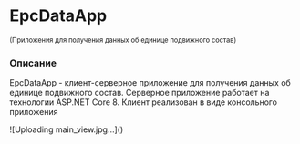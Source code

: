 <h1>EpcDataApp</h1>
<small>(Приложения для получения данных об единице подвижного состав)</small>
<h3>Описание</h3>
  <p>EpcDataApp - клиент-серверное приложение для получения данных об единице подвижного состав. Серверное приложение работает на технологии ASP.NET Core 8. Клиент реализован в виде консольного приложения</p>
![Uploading main_view.jpg…]()
